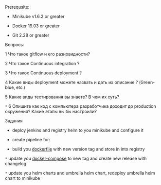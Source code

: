 Prerequsite:

* Minikube v1.6.2 or greater

* Docker 19.03 or greater

* Git 2.28 or greater

Вопросы

1 Что такое gitflow и его разновидности?

2 Что такое Continuous integration ?

3 Что такое Continuous deployment ?

4 Какие виды deployment можете назвать и дать их описание ? (Green-blue, etc.)

5 Какие виды тестирования вы знаете? В чем их суть?

`*` 6 Опишите как код с компьютера разработчика доходит до production окружения? Какие этапы вы бы настроили?


Задания

* deploy jenkins and registry helm to you minikube and configure it

* create pipeline for:

 * build you [dockerfile](../02%20-%20dockerfile/Dockerfile) with new version tag and store in into registry

 `*` update you [docker-compose](../03%20-%20docker-compose/example/docker-compose.yaml) to new tag and create new release with changelog

 `*` update you helm charts and umbrella helm chart, redeploy umbrella helm chart to minikube
